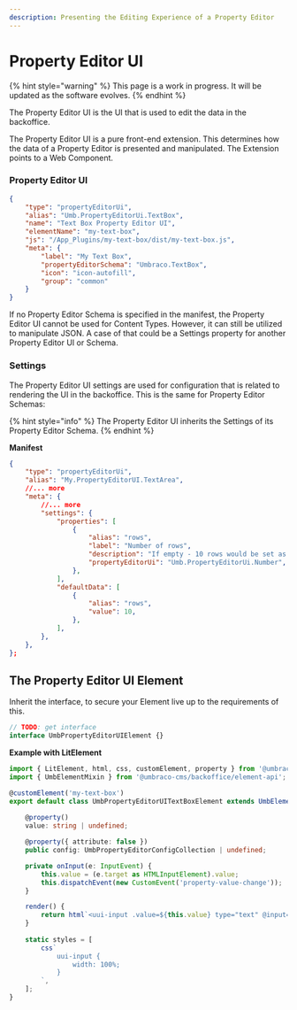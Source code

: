 ```yaml
---
description: Presenting the Editing Experience of a Property Editor
---
```


# Property Editor UI

{% hint style="warning" %}
This page is a work in progress. It will be updated as the software evolves.
{% endhint %}

The Property Editor UI is the UI that is used to edit the data in the backoffice.

The Property Editor UI is a pure front-end extension. This determines how the data of a Property Editor is presented and manipulated. The Extension points to a Web Component.&#x20;

### Property Editor UI

```json
{
	"type": "propertyEditorUi",
	"alias": "Umb.PropertyEditorUi.TextBox",
	"name": "Text Box Property Editor UI",
	"elementName": "my-text-box",
	"js": "/App_Plugins/my-text-box/dist/my-text-box.js",
	"meta": {
		"label": "My Text Box",
		"propertyEditorSchema": "Umbraco.TextBox",
		"icon": "icon-autofill",
		"group": "common"
	}
}
```

If no Property Editor Schema is specified in the manifest, the Property Editor UI cannot be used for Content Types. However, it can still be utilized to manipulate JSON. A case of that could be a Settings property for another Property Editor UI or Schema.

### Settings

The Property Editor UI settings are used for configuration that is related to rendering the UI in the backoffice. This is the same for Property Editor Schemas:

{% hint style="info" %}
The Property Editor UI inherits the Settings of its Property Editor Schema.
{% endhint %}

**Manifest**

```json
{
	"type": "propertyEditorUi",
	"alias": "My.PropertyEditorUI.TextArea",
	//... more
	"meta": {
		//... more
		"settings": {
			"properties": [
				{
					"alias": "rows",
					"label": "Number of rows",
					"description": "If empty - 10 rows would be set as the default value",
					"propertyEditorUi": "Umb.PropertyEditorUi.Number",
				},
			],
			"defaultData": [
				{
					"alias": "rows",
					"value": 10,
				},
			],
		},
	},
};
```

## The Property Editor UI Element

Inherit the interface, to secure your Element live up to the requirements of this.

```ts
// TODO: get interface
interface UmbPropertyEditorUIElement {}
```

**Example with LitElement**

```ts
import { LitElement, html, css, customElement, property } from '@umbraco-cms/backoffice/external/lit';
import { UmbElementMixin } from '@umbraco-cms/backoffice/element-api';

@customElement('my-text-box')
export default class UmbPropertyEditorUITextBoxElement extends UmbElementMixin(LitElement) {
	
	@property()
	value: string | undefined;

	@property({ attribute: false })
	public config: UmbPropertyEditorConfigCollection | undefined;

	private onInput(e: InputEvent) {
		this.value = (e.target as HTMLInputElement).value;
		this.dispatchEvent(new CustomEvent('property-value-change'));
	}

	render() {
		return html`<uui-input .value=${this.value} type="text" @input=${this.onInput}></uui-input>`;
	}
	
	static styles = [
		css`
			uui-input {
				width: 100%;
			}
		`,
	];
}
```
